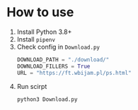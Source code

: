 # How to use

1. Install Python 3.8+
1. Install `pipenv`
1. Check config in `Download.py`
    ```python
    DOWNLOAD_PATH = "./download/"
    DOWNLOAD_FILLERS = True
    URL = "https://ft.wbijam.pl/ps.html"
    ```
1. Run scirpt 
    ```bash
    python3 Download.py
    ```